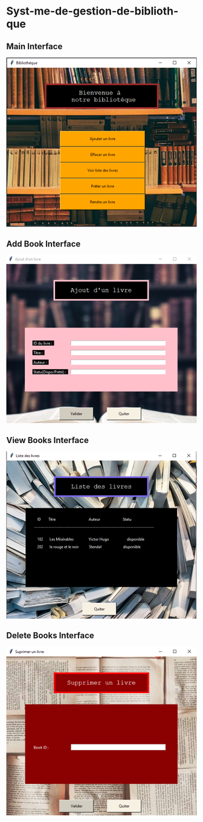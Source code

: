 # Syst-me-de-gestion-de-biblioth-que

<h2>Main Interface</h2> 
<img  src="https://github.com/AmaniAkremi/Syst-me-de-gestion-de-biblioth-que/blob/b9ff0545324e728309ef5f179f88846830a37915/main%20interface.PNG">

<h2>Add Book Interface</h2> 
<img src="https://github.com/AmaniAkremi/Syst-me-de-gestion-de-biblioth-que/blob/b9ff0545324e728309ef5f179f88846830a37915/interface%20Addbook.PNG">

<h2>View Books Interface</h2> 
<img src="https://github.com/AmaniAkremi/Syst-me-de-gestion-de-biblioth-que/blob/b9ff0545324e728309ef5f179f88846830a37915/interface%20ViewBooks.PNG">

<h2>Delete Books Interface</h2> 
<img src="https://github.com/AmaniAkremi/Syst-me-de-gestion-de-biblioth-que/blob/b9ff0545324e728309ef5f179f88846830a37915/interface%20DeleteBook.PNG">
